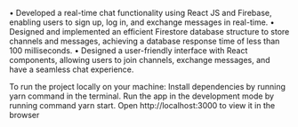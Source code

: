 • Developed a real-time chat functionality using React JS and
Firebase, enabling users to sign up, log in, and exchange messages
in real-time.
• Designed and implemented an efficient Firestore database
structure to store channels and messages, achieving a database
response time of less than 100 milliseconds. • Designed a user-friendly interface with React components,
allowing users to join channels, exchange messages, and have a
seamless chat experience.


To run the project locally on your machine:
Install dependencies by running yarn command in the terminal.
Run the app in the development mode by running command yarn start.
Open http://localhost:3000 to view it in the browser



